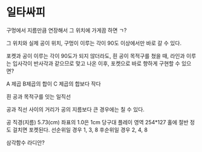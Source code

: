 # 일타싸피

구멍에서 지름만큼 연장해서 그 위치에 가게끔 하면 ㄱ?

그 위치와 실제 공이 위치, 구멍이 이루는 각이 90도 이상에서만 바로 갈 수 있다.

포켓과 공이 이루는 각이 90도가 되지 않더라도, 흰 공이 목적구를 쳤을 때, 라인과 이루는 입사각이 반사각과 같으므로 맞고 나온 이후, 포켓으로 바로 향하게 구현할 수 있으면?

A 제곱 B제곱의 합이 C 제곱의 합보다 작다

흰 공과 목적구를 잇는 일직선

공과 직선 사이의 거리가 공의 지름보다 큰 경우에는 칠 수 있다.

공 직경(지름) 5.73(cm)
좌표의 1.0은 1cm
당구대 플레이 영역 254*127
홀에 절반 정도 걸치면 포켓된다.
선순위일 경우 1, 3, 8
후순위일 경우 2, 4, 8

삼각함수 라디안?
